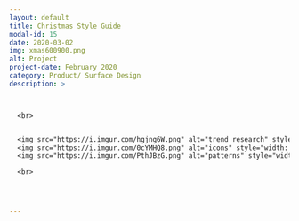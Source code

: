 ```yaml
---
layout: default
title: Christmas Style Guide
modal-id: 15
date: 2020-03-02
img: xmas600900.png
alt: Project
project-date: February 2020
category: Product/ Surface Design
description: >



  <br>


  <img src="https://i.imgur.com/hgjng6W.png" alt="trend research" style="width: 100%;"/>
  <img src="https://i.imgur.com/0cYMHQ8.png" alt="icons" style="width: 100%;"/>
  <img src="https://i.imgur.com/PthJBzG.png" alt="patterns" style="width: 100%;"/>

  <br>




---
```

